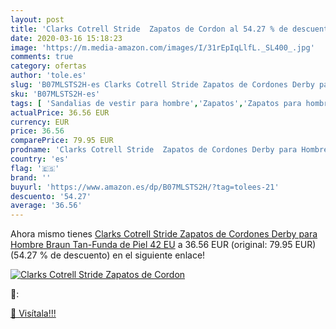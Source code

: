 ```yaml
---
layout: post
title: 'Clarks Cotrell Stride  Zapatos de Cordon al 54.27 % de descuento'
date: 2020-03-16 15:18:23
image: 'https://m.media-amazon.com/images/I/31rEpIqLlfL._SL400_.jpg'
comments: true
category: ofertas
author: 'tole.es'
slug: 'B07MLSTS2H-es Clarks Cotrell Stride Zapatos de Cordones Derby para...'
sku: 'B07MLSTS2H-es'
tags: [ 'Sandalias de vestir para hombre','Zapatos','Zapatos para hombre','Zapatos y complementos','zapatos', ]
actualPrice: 36.56 EUR
currency: EUR
price: 36.56
comparePrice: 79.95 EUR
prodname: 'Clarks Cotrell Stride  Zapatos de Cordones Derby para Hombre  Braun Tan-Funda de Piel  42 EU'
country: 'es'
flag: '🇪🇸'
brand: ''
buyurl: 'https://www.amazon.es/dp/B07MLSTS2H/?tag=tolees-21'
descuento: '54.27'
average: '36.56'
---
```


Ahora mismo tienes [Clarks Cotrell Stride  Zapatos de Cordones Derby para Hombre  Braun Tan-Funda de Piel  42 EU](https://www.amazon.es/dp/B07MLSTS2H/?tag=tolees-21) a 36.56 EUR (original: 79.95 EUR) (54.27 %  de descuento) en el siguiente enlace!

[![Clarks Cotrell Stride  Zapatos de Cordon](https://m.media-amazon.com/images/I/31rEpIqLlfL._SL400_.jpg)](https://www.amazon.es/dp/B07MLSTS2H/?tag=tolees-21)

🔎:


[🛒 Visítala!!!](https://www.amazon.es/dp/B07MLSTS2H/?tag=tolees-21)
